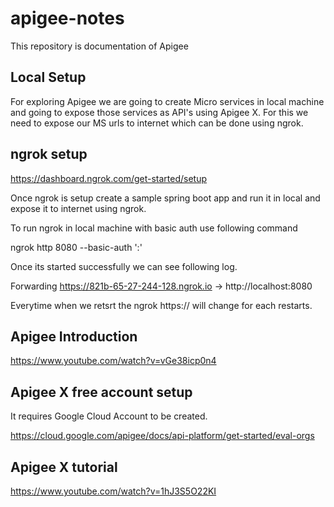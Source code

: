 # apigee-notes
This repository is documentation of Apigee 

## Local Setup

For exploring Apigee we are going to create Micro services in local machine and going to expose those services as API's using Apigee X.
For this we need to expose our MS urls to internet which can be done using ngrok.


## ngrok setup
https://dashboard.ngrok.com/get-started/setup

Once ngrok is setup create a sample spring boot app and run it in local and expose it to internet using ngrok.

To run ngrok in local machine with basic auth use following command

ngrok http 8080 --basic-auth '<username>:<password>'

Once its started successfully we can see following log.

Forwarding     https://821b-65-27-244-128.ngrok.io -> http://localhost:8080

Everytime when we retsrt the ngrok https://<host-name> will change for each restarts.

## Apigee Introduction
https://www.youtube.com/watch?v=vGe38icp0n4

## Apigee X free account setup

It requires Google Cloud Account to be created.

https://cloud.google.com/apigee/docs/api-platform/get-started/eval-orgs

## Apigee X tutorial

https://www.youtube.com/watch?v=1hJ3S5O22KI







